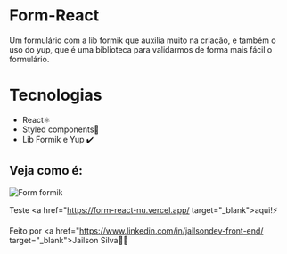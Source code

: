 # Form-React
Um formulário com a lib formik que auxilia muito na criação, e também o uso do yup, que é uma biblioteca para validarmos de forma mais fácil o formulário.

# Tecnologias 
* React⚛️
* Styled components💅
* Lib Formik e Yup ✔️


## Veja como é: 
![Form formik](https://user-images.githubusercontent.com/104876290/213479772-e0c145c6-2a85-4d88-bca9-1eeb53308803.png)

Teste <a href="https://form-react-nu.vercel.app/ target="_blank">aqui!</a>⚡

Feito por <a href="https://www.linkedin.com/in/jailsondev-front-end/ target="_blank">Jailson Silva</a>🚀🚀
